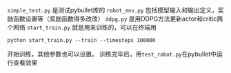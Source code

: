 `simple_test.py`  是测试pybullet库的
`robot_env.py`  包括模型输入和输出定义，奖励函数设置等（奖励函数得多改改）
`ddpg.py` 是用DDPG方法更新actor和critic两个网络
`start_train.py` 就是用来训练的，可以在终端用

```
python start_train.py --train --timesteps 100000
```

开始训练，其他参数也可以设置。
训练完毕后，用`test_robot.py`在pybullet中运行查看效果